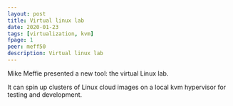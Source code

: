 ```yaml
---
layout: post
title: Virtual linux lab
date: 2020-01-23
tags: [virtualization, kvm]
fpage: 1
peer: meff50
description: Virtual linux lab 
---
```

Mike Meffie presented a new tool: the virtual Linux lab.

It can spin up clusters of Linux cloud images on a local kvm hypervisor for testing and development.
